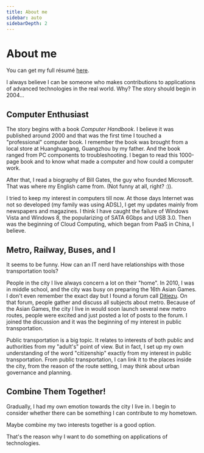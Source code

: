 ```yaml
---
title: About me
sidebar: auto
sidebarDepth: 2
---
```


# About me
You can get my full résumé [here](/cv/).

I always believe I can be someone who makes contributions to applications of advanced technologies in the real world. Why? The story should begin in 2004...

## Computer Enthusiast

The story begins with a book *Computer Handbook*. I believe it was published around 2000 and that was the first time I touched a "professional" computer book. I remember the book was brought from a local store at Huanghuagang, Guangzhou by my father. And the book ranged from PC components to troubleshooting. I began to read this 1000-page book and to know what made a computer and how could a computer work.

After that, I read a biography of Bill Gates, the guy who founded Microsoft. That was where my English came from. (Not funny at all, right? :)).

I tried to keep my interest in computers till now. At those days Internet was not so developed (my family was using ADSL), I get my updates mainly from newspapers and magazines. I think I have caught the failure of Windows Vista and Windows 8, the popularizing of SATA 6Gbps and USB 3.0. Then was the beginning of Cloud Computing, which began from PaaS in China, I believe.

## Metro, Railway, Buses, and I

It seems to be funny. How can an IT nerd have relationships with those transportation tools?

People in the city I live always concern a lot on their "home". In 2010, I was in middle school, and the city was busy on preparing the 16th Asian Games. I don't even remember the exact day but I found a forum call [Ditiezu](http://www.ditiezu.com/). On that forum, people gather and discuss all subjects about metro. Because of the Asian Games, the city I live in would soon launch several new metro routes, people were excited and just posted a lot of posts to the forum. I joined the discussion and it was the beginning of my interest in public transportation.

Public transportation is a big topic. It relates to interests of both public and authorities from my "adult's" point of view. But in fact, I set up my own understanding of the word "citizenship" exactly from my interest in public transportation. From public transportation, I can link it to the places inside the city, from the reason of the route setting, I may think about urban governance and planning.

## Combine Them Together!

Gradually, I had my own emotion towards the city I live in. I begin to consider whether there can be something I can contribute to my hometown.

Maybe combine my two interests together is a good option.

That's the reason why I want to do something on applications of technologies.